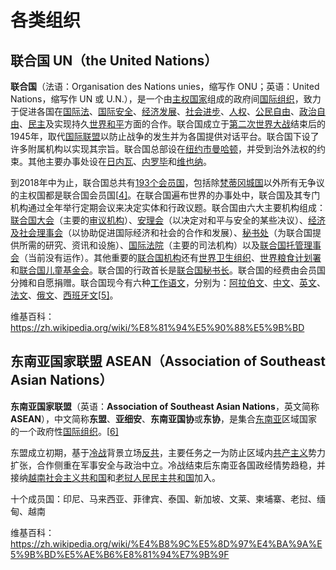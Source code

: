 # 各类组织

## 联合国 UN（the United Nations）

**联合国**（法语：Organisation des Nations unies，缩写作 ONU；英语：United Nations，缩写作 UN 或 U.N.），是一个由[主权国家](https://zh.wikipedia.org/wiki/主權國家)组成的政府间[国际组织](https://zh.wikipedia.org/wiki/國際組織)，致力于促进各国在[国际法](https://zh.wikipedia.org/wiki/國際法)、[国际安全](https://zh.wikipedia.org/wiki/國際安全)、[经济发展](https://zh.wikipedia.org/wiki/經濟發展)、[社会进步](https://zh.wikipedia.org/wiki/社會變遷)、[人权](https://zh.wikipedia.org/wiki/人權)、[公民自由](https://zh.wikipedia.org/wiki/公民自由)、[政治自由](https://zh.wikipedia.org/wiki/政治自由)、[民主](https://zh.wikipedia.org/wiki/民主)及实现持久[世界和平](https://zh.wikipedia.org/wiki/世界和平)方面的合作。联合国成立于[第二次世界大战](https://zh.wikipedia.org/wiki/第二次世界大戰)结束后的1945年，取代[国际联盟](https://zh.wikipedia.org/wiki/國際聯盟)以防止战争的发生并为各国提供对话平台。联合国下设了许多附属机构以实现其宗旨。联合国总部设在[纽约市](https://zh.wikipedia.org/wiki/紐約市)[曼哈顿](https://zh.wikipedia.org/wiki/曼哈頓)，并受到治外法权的约束。其他主要办事处设在[日内瓦](https://zh.wikipedia.org/wiki/日内瓦)、[内罗毕](https://zh.wikipedia.org/wiki/內羅畢郡)和[维也纳](https://zh.wikipedia.org/wiki/維也納)。

到2018年中为止，联合国总共有[193个会员国](https://zh.wikipedia.org/wiki/联合国会员国列表)，包括除[梵蒂冈城国](https://zh.wikipedia.org/wiki/梵蒂岡城國)以外所有无争议的主权国都是联合国会员国[[4\]](https://zh.wikipedia.org/wiki/联合国#cite_note-5)。在联合国遍布世界的办事处中，联合国及其专门机构通过全年举行定期会议来决定实体和行政议题。联合国由六大主要机构组成：[联合国大会](https://zh.wikipedia.org/wiki/聯合國大會)（主要的[审议机构](https://zh.wikipedia.org/wiki/合議性團體)）、[安理会](https://zh.wikipedia.org/wiki/安理會)（以决定对和平与安全的某些决议）、[经济及社会理事会](https://zh.wikipedia.org/wiki/聯合國經濟及社會理事會)（以协助促进国际经济和社会的合作和发展）、[秘书处](https://zh.wikipedia.org/wiki/聯合國秘書處)（为联合国提供所需的研究、资讯和设施）、[国际法院](https://zh.wikipedia.org/wiki/國際法院)（主要的司法机构）以及[联合国托管理事会](https://zh.wikipedia.org/wiki/聯合國託管理事會)（当前没有运作）。其他重要的[联合国机构](https://zh.wikipedia.org/wiki/聯合國機構)还有[世界卫生组织](https://zh.wikipedia.org/wiki/世界衛生組織)、[世界粮食计划署](https://zh.wikipedia.org/wiki/世界粮食计划署)和[联合国儿童基金会](https://zh.wikipedia.org/wiki/聯合國兒童基金會)。联合国的行政首长是[联合国秘书长](https://zh.wikipedia.org/wiki/聯合國秘書長)。联合国的经费由会员国分摊和自愿捐赠。联合国现今有六种[工作语文](https://zh.wikipedia.org/wiki/工作语言)，分别为：[阿拉伯文](https://zh.wikipedia.org/wiki/阿拉伯文)、[中文](https://zh.wikipedia.org/wiki/中文)、[英文](https://zh.wikipedia.org/wiki/英文)、[法文](https://zh.wikipedia.org/wiki/法文)、[俄文](https://zh.wikipedia.org/wiki/俄文)、[西班牙文](https://zh.wikipedia.org/wiki/西班牙文)[[5\]](https://zh.wikipedia.org/wiki/联合国#cite_note-langs-6)。

维基百科：https://zh.wikipedia.org/wiki/%E8%81%94%E5%90%88%E5%9B%BD

## 东南亚国家联盟 ASEAN（Association of Southeast Asian Nations）

**东南亚国家联盟**（英语：**Association of Southeast Asian Nations**，英文简称**ASEAN**），中文简称**东盟**、**亚细安**、**东南亚国协**或**东协**，是集合[东南亚](https://zh.wikipedia.org/wiki/东南亚)区域国家的一个政府性[国际组织](https://zh.wikipedia.org/wiki/国际组织)。[[6\]](https://zh.wikipedia.org/wiki/东南亚国家联盟#cite_note-6)

东盟成立初期，基于[冷战](https://zh.wikipedia.org/wiki/冷战)背景立场[反共](https://zh.wikipedia.org/wiki/反共)，主要任务之一为防止区域内[共产主义](https://zh.wikipedia.org/wiki/共產主義)势力扩张，合作侧重在军事安全与政治中立。冷战结束后东南亚各国政经情势趋稳，并接纳[越南社会主义共和国](https://zh.wikipedia.org/wiki/越南社會主義共和國)和[老挝人民民主共和国](https://zh.wikipedia.org/wiki/寮人民民主共和國)加入。

十个成员国：印尼、马来西亚、菲律宾、泰国、新加坡、文莱、柬埔寨、老挝、缅甸、越南

维基百科：https://zh.wikipedia.org/wiki/%E4%B8%9C%E5%8D%97%E4%BA%9A%E5%9B%BD%E5%AE%B6%E8%81%94%E7%9B%9F

